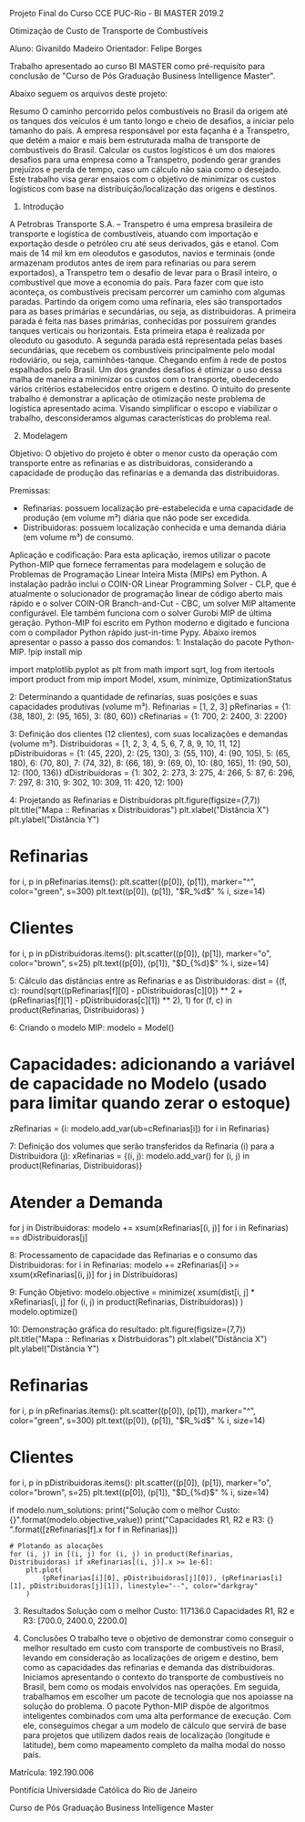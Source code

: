Projeto Final do Curso CCE PUC-Rio - BI MASTER 2019.2

Otimização de Custo de Transporte de Combustíveis

Aluno: Givanildo Madeiro
Orientador: Felipe Borges

Trabalho apresentado ao curso BI MASTER como pré-requisito para conclusão de "Curso de Pós Graduação Business Intelligence Master".

Abaixo seguem os arquivos deste projeto:

Resumo
O caminho percorrido pelos combustíveis no Brasil da origem até os tanques dos veículos é um tanto longo e cheio de desafios, a iniciar pelo tamanho do país. A empresa responsável por esta façanha é a Transpetro, que detém a maior e mais bem estruturada malha de transporte de combustíveis do Brasil. 
Calcular os custos logísticos é um dos maiores desafios para uma empresa como a Transpetro, podendo gerar grandes prejuízos e perda de tempo, caso um cálculo não saia como o desejado.
Este trabalho visa gerar ensaios com o objetivo de minimizar os custos logísticos com base na distribuição/localização das origens e destinos.

1. Introdução

A Petrobras Transporte S.A. – Transpetro é uma empresa brasileira de transporte e logística de combustíveis, atuando com importação e exportação desde o petróleo cru até seus derivados, gás e etanol.
Com mais de 14 mil km em oleodutos e gasodutos, navios e terminais (onde armazenam produtos antes de irem para refinarias ou para serem exportados), a Transpetro tem o desafio de levar para o Brasil inteiro, o combustível que move a economia do país.
Para fazer com que isto aconteça, os combustíveis precisam percorrer um caminho com algumas paradas. Partindo da origem como uma refinaria, eles são transportados para as bases primárias e secundárias, ou seja, as distribuidoras. 
A primeira parada é feita nas bases primárias, conhecidas por possuírem grandes tanques verticais ou horizontais. Esta primeira etapa é realizada por oleoduto ou gasoduto. 
A segunda parada está representada pelas bases secundárias, que recebem os combustíveis principalmente pelo modal rodoviário, ou seja, caminhões-tanque. Chegando enfim à rede de postos espalhados pelo Brasil. 
Um dos grandes desafios é otimizar o uso dessa malha de maneira a minimizar os custos com o transporte, obedecendo vários critérios estabelecidos entre origem e destino.
O intuito do presente trabalho é demonstrar a aplicação de otimização neste problema de logística apresentado acima. Visando simplificar o escopo e viabilizar o trabalho, desconsideramos algumas características do problema real.


2. Modelagem

Objetivo:
O objetivo do projeto é obter o menor custo da operação com transporte entre as refinarias e as distribuidoras, considerando a capacidade de produção das refinarias e a demanda das distribuidoras.

Premissas:
- Refinarias: possuem localização pré-estabelecida e uma capacidade de produção (em volume m³) diária que não pode ser excedida.
- Distribuidoras: possuem localização conhecida e uma demanda diária (em volume m³) de consumo.

Aplicação e codificação:
Para esta aplicação, iremos utilizar o pacote Python-MIP que fornece ferramentas para modelagem e solução de Problemas de Programação Linear Inteira Mista (MIPs) em Python. A instalação padrão inclui o COIN-OR Linear Programming Solver - CLP, que é atualmente o solucionador de programação linear de código aberto mais rápido e o solver COIN-OR Branch-and-Cut - CBC, um solver MIP altamente configurável. Ele também funciona com o solver Gurobi MIP de última geração. Python-MIP foi escrito em Python moderno e digitado e funciona com o compilador Python rápido just-in-time Pypy.
Abaixo iremos apresentar o passo a passo dos comandos:
1: Instalação do pacote Python-MIP.
!pip install mip

import matplotlib.pyplot as plt
from math import sqrt, log
from itertools import product
from mip import Model, xsum, minimize, OptimizationStatus

2: Determinando a quantidade de refinarias, suas posições e suas capacidades produtivas (volume m³).
Refinarias = [1, 2, 3]
pRefinarias = {1: (38, 180), 2: (95, 165), 3: (80, 60)}
cRefinarias = {1: 700, 2: 2400, 3: 2200}


3: Definição dos clientes (12 clientes), com suas localizações e demandas (volume m³).
Distribuidoras = [1, 2, 3, 4, 5, 6, 7, 8, 9, 10, 11, 12]
pDistribuidoras = {1: (45, 220), 2: (25, 130), 3: (55, 110), 4: (90, 105), 5: (65, 180), 6: (70, 80), 7: (74, 32), 8: (66, 18), 9: (69, 0), 10: (80, 165), 11: (90, 50), 12: (100, 136)}
dDistribuidoras = {1: 302, 2: 273, 3: 275, 4: 266, 5: 87, 6: 296, 7: 297, 8: 310, 9: 302, 10: 309, 11: 420, 12: 100}


4: Projetando as Refinarias e Distribuidoras
plt.figure(figsize=(7,7))
plt.title("Mapa :: Refinarias x Distribuidoras")
plt.xlabel("Distância X")
plt.ylabel("Distância Y")

# Refinarias
for i, p in pRefinarias.items():
    plt.scatter((p[0]), (p[1]), marker="^", color="green", s=300)
    plt.text((p[0]), (p[1]), "$R_%d$" % i, size=14)

# Clientes
for i, p in pDistribuidoras.items():
    plt.scatter((p[0]), (p[1]), marker="o", color="brown", s=25)
    plt.text((p[0]), (p[1]), "$D_{%d}$" % i, size=14)

 
5: Cálculo das distâncias entre as Refinarias e as Distribuidoras:
dist = {(f, c): round(sqrt((pRefinarias[f][0] - pDistribuidoras[c][0]) ** 2 + (pRefinarias[f][1] - pDistribuidoras[c][1]) ** 2), 1)
        for (f, c) in product(Refinarias, Distribuidoras) }

6: Criando o modelo MIP:
modelo = Model()

# Capacidades: adicionando a variável de capacidade no Modelo (usado para limitar quando zerar o estoque)
zRefinarias = {i: modelo.add_var(ub=cRefinarias[i]) for i in Refinarias} 

7: Definição dos volumes que serão transferidos da Refinaria (i) para a Distribuidora (j): 
xRefinarias = {(i, j): modelo.add_var() for (i, j) in product(Refinarias, Distribuidoras)}

# Atender a Demanda
for j in Distribuidoras:
    modelo += xsum(xRefinarias[(i, j)] for i in Refinarias) == dDistribuidoras[j]

8: Processamento de capacidade das Refinarias e o consumo das Distribuidoras:
for i in Refinarias:
    modelo += zRefinarias[i] >= xsum(xRefinarias[(i, j)] for j in Distribuidoras)

9: Função Objetivo:
modelo.objective = minimize(
    xsum(dist[i, j] * xRefinarias[i, j] for (i, j) in product(Refinarias, Distribuidoras)) )
modelo.optimize()

10: Demonstração gráfica do resultado:
plt.figure(figsize=(7,7))
plt.title("Mapa :: Refinarias x Distrbuidoras")
plt.xlabel("Distância X")
plt.ylabel("Distância Y")

# Refinarias
for i, p in pRefinarias.items():
    plt.scatter((p[0]), (p[1]), marker="^", color="green", s=300)
    plt.text((p[0]), (p[1]), "$R_%d$" % i, size=14)

# Clientes
for i, p in pDistribuidoras.items():
    plt.scatter((p[0]), (p[1]), marker="o", color="brown", s=25)
    plt.text((p[0]), (p[1]), "$D_{%d}$" % i, size=14)

if modelo.num_solutions:
    print("Solução com o melhor Custo: {}".format(modelo.objective_value))
    print("Capacidades R1, R2 e R3: {} ".format([zRefinarias[f].x for f in Refinarias]))

    # Plotando as alocações
    for (i, j) in [(i, j) for (i, j) in product(Refinarias, Distribuidoras) if xRefinarias[(i, j)].x >= 1e-6]:
        plt.plot(
            (pRefinarias[i][0], pDistribuidoras[j][0]), (pRefinarias[i][1], pDistribuidoras[j][1]), linestyle="--", color="darkgray"
        )

3. Resultados
Solução com o melhor Custo: 117136.0
Capacidades R1, R2 e R3: [700.0, 2400.0, 2200.0]

 
4. Conclusões
O trabalho teve o objetivo de demonstrar como conseguir o melhor resultado em custo com transporte de combustíveis no Brasil, levando em consideração as localizações de origem e destino, bem como as capacidades das refinarias e demanda das distribuidoras.
Iniciamos apresentando o contexto do transporte de combustíveis no Brasil, bem como os modais envolvidos nas operações.
Em seguida, trabalhamos em escolher um pacote de tecnologia que nos apoiasse na solução do problema.
O pacote Python-MIP dispõe de algoritmos inteligentes combinados com uma alta performance de execução. Com ele, conseguimos chegar a um modelo de cálculo que servirá de base para projetos que utilizem dados reais de localização (longitude e latitude), bem como mapeamento completo da malha modal do nosso país. 


Matrícula: 192.190.006

Pontifícia Universidade Católica do Rio de Janeiro

Curso de Pós Graduação Business Intelligence Master
